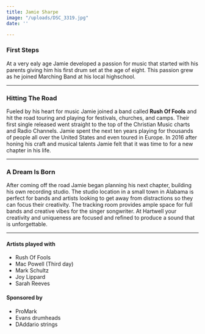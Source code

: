 ```yaml
---
title: Jamie Sharpe
image: "/uploads/DSC_3319.jpg"
date: ''

---
```

### First Steps
At a very ealy age Jamie developed a passion for music that started with his parents giving him his first drum set at the age of eight. This passion grew as he joined Marching Band at his local highschool. 

---

### Hitting The Road
Fueled by his heart for music Jamie joined a band called **Rush Of Fools** and hit the road touring and playing for festivals, churches, and camps. Their first single released went straight to the top of the Christian Music charts and Radio Channels. Jamie spent the next ten years playing for thousands of people all over the United States and even toured in Europe. In 2016 after honing his craft and musical talents Jamie felt that it was time to for a new chapter in his life.


---

### A Dream Is Born
After coming off the road Jamie began planning his next chapter, building his own recording studio. The studio location in a small town in Alabama is perfect for bands and artists looking to get away from distractions so they can focus their creativity. The tracking room provides ample space for full bands and creative vibes for the singer songwriter. At Hartwell your creativity and uniqueness are focused and refined to produce a sound that is unforgettable.

---

#### Artists played with
* Rush Of Fools
* Mac Powell (Third day) 
* Mark Schultz 
* Joy Lippard
* Sarah Reeves

#### Sponsored by 
* ProMark
* Evans drumheads
* DAddario strings